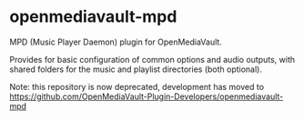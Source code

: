 openmediavault-mpd
==================

MPD (Music Player Daemon) plugin for OpenMediaVault.

Provides for basic configuration of common options and audio outputs, with shared folders for the music and playlist directories (both optional).


Note: this repository is now deprecated, development has moved to https://github.com/OpenMediaVault-Plugin-Developers/openmediavault-mpd

